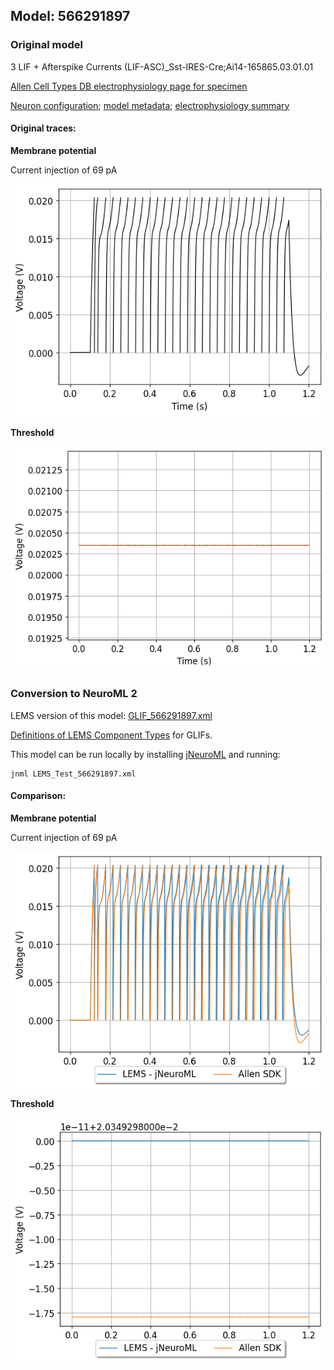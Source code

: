 
## Model: 566291897

### Original model

3 LIF + Afterspike Currents (LIF-ASC)_Sst-IRES-Cre;Ai14-165865.03.01.01

[Allen Cell Types DB electrophysiology page for specimen](http://celltypes.brain-map.org/mouse/experiment/electrophysiology/464198958)

[Neuron configuration](neuron_config.json); [model metadata](model_metadata.json); [electrophysiology summary](ephys_sweeps.json)

#### Original traces:

**Membrane potential**

Current injection of 69 pA

![Original](MembranePotential_69pA.png)

**Threshold**

![Threshold](Threshold_69pA.png)

### Conversion to NeuroML 2

LEMS version of this model: [GLIF_566291897.xml](GLIF_566291897.xml)

[Definitions of LEMS Component Types](../GLIFs.xml) for GLIFs.

This model can be run locally by installing [jNeuroML](https://github.com/NeuroML/jNeuroML) and running:

    jnml LEMS_Test_566291897.xml

#### Comparison:

**Membrane potential**

Current injection of 69 pA

![Comparison](Comparison_69pA.png)

**Threshold**

![Comparison](Comparison_Threshold_69pA.png)